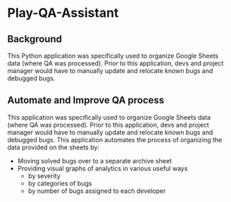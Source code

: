 # Play-QA-Assistant

## Background

This Python application was specifically used to organize Google Sheets data (where QA was processed).
Prior to this application, devs and project manager would have to manually update and relocate known bugs and debugged bugs. 

## Automate and Improve QA process

This application was specifically used to organize Google Sheets data (where QA was processed).
Prior to this application, devs and project manager would have to manually update and relocate known bugs and debugged bugs.
This application automates the process of organizing the data provided on the sheets by:
* Moving solved bugs over to a separate archive sheet
* Providing visual graphs of analytics in various useful ways
  * by severity
  * by categories of bugs
  * by number of bugs assigned to each developer

